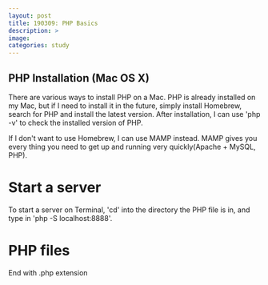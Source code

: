 ```yaml
---
layout: post
title: 190309: PHP Basics
description: >
image: 
categories: study
---
```


## PHP Installation (Mac OS X)
There are various ways to install PHP on a Mac. PHP is already installed on my Mac, but if I need to install it in the future, simply install Homebrew, search for PHP and install the latest version. After installation, I can use 'php -v' to check the installed version of PHP. 

If I don't want to use Homebrew, I can use MAMP instead. MAMP gives you every thing you need to get up and running very quickly(Apache + MySQL, PHP).

# Start a server
To start a server on Terminal, 'cd' into the directory the PHP file is in, and type in 'php -S localhost:8888'.
# PHP files
End with .php extension

